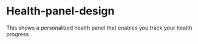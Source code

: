 # Health-panel-design
This shows a personalized health panel that enables you track your health progress
